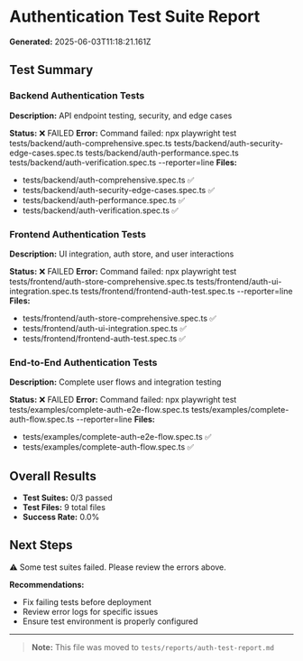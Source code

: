 # Authentication Test Suite Report

**Generated:** 2025-06-03T11:18:21.161Z

## Test Summary

### Backend Authentication Tests

**Description:** API endpoint testing, security, and edge cases

**Status:** ❌ FAILED
**Error:** Command failed: npx playwright test tests/backend/auth-comprehensive.spec.ts tests/backend/auth-security-edge-cases.spec.ts tests/backend/auth-performance.spec.ts tests/backend/auth-verification.spec.ts --reporter=line
**Files:**

- tests/backend/auth-comprehensive.spec.ts ✅
- tests/backend/auth-security-edge-cases.spec.ts ✅
- tests/backend/auth-performance.spec.ts ✅
- tests/backend/auth-verification.spec.ts ✅

### Frontend Authentication Tests

**Description:** UI integration, auth store, and user interactions

**Status:** ❌ FAILED
**Error:** Command failed: npx playwright test tests/frontend/auth-store-comprehensive.spec.ts tests/frontend/auth-ui-integration.spec.ts tests/frontend/frontend-auth-test.spec.ts --reporter=line
**Files:**

- tests/frontend/auth-store-comprehensive.spec.ts ✅
- tests/frontend/auth-ui-integration.spec.ts ✅
- tests/frontend/frontend-auth-test.spec.ts ✅

### End-to-End Authentication Tests

**Description:** Complete user flows and integration testing

**Status:** ❌ FAILED
**Error:** Command failed: npx playwright test tests/examples/complete-auth-e2e-flow.spec.ts tests/examples/complete-auth-flow.spec.ts --reporter=line
**Files:**

- tests/examples/complete-auth-e2e-flow.spec.ts ✅
- tests/examples/complete-auth-flow.spec.ts ✅

## Overall Results

- **Test Suites:** 0/3 passed
- **Test Files:** 9 total files
- **Success Rate:** 0.0%

## Next Steps

⚠️ Some test suites failed. Please review the errors above.

**Recommendations:**

- Fix failing tests before deployment
- Review error logs for specific issues
- Ensure test environment is properly configured

---

> **Note:** This file was moved to `tests/reports/auth-test-report.md`
